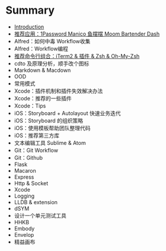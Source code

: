 # Summary

* [Introduction](README.md)
* [推荐应用：1Password Manico 鱼摆摆 Moom Bartender Dash](publish/recommendation.md)
* Alfred：如何中毒 Workflow收集
* Alfred：Workflow编程
* [推荐命令行组合：iTerm2 & 插件 & Zsh & Oh-My-Zsh](publish/cmdline.md)
* cdto 及原理分析，顺手改个图标
* Markdown & Macdown
* OOD
* 常用模式
* Xcode：插件机制和插件失效解决办法
* Xcode：推荐的一些插件
* Xcode：Tips
* iOS：Storyboard + Autolayout 快速业务迭代
* iOS：Storyboard 的组织策略
* iOS：使用模板帮助团队整理代码
* iOS：推荐第三方库
* 文本编辑工具 Sublime & Atom
* Git：Git Workflow
* Git：Github
* Flask
* Macaron
* Express
* Http & Socket
* Xcode
* Logging
* LLDB & extension
* dSYM
* 设计一个单元测试工具
* HHKB
* Embody
* Envelop
* 精益画布

